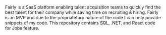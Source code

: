 Fairly is a SaaS platform enabling talent acquisition teams to quickly find the best talent for their company while saving time on recruiting & hiring. Fairly is an MVP and due to the propriatetary nature of the code I can only provide snippets of my code. This repository contains SQL, .NET, and React code for Jobs feature.
